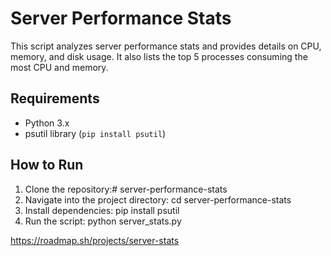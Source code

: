 # Server Performance Stats

This script analyzes server performance stats and provides details on CPU, memory, and disk usage. It also lists the top 5 processes consuming the most CPU and memory.

## Requirements
- Python 3.x
- psutil library (`pip install psutil`)

## How to Run
1. Clone the repository:# server-performance-stats
2. Navigate into the project directory:
cd server-performance-stats
3. Install dependencies:
pip install psutil
4. Run the script:
python server_stats.py

https://roadmap.sh/projects/server-stats
